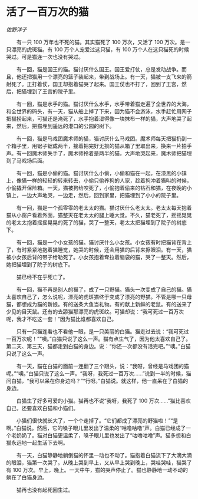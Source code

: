 # 活了一百万次的猫

*佐野洋子*

　　有一只 100 万年也不死的猫。其实猫死了 100 万次，又活了 100 万次。是一只漂亮的虎斑猫。有 100 万个人宠爱过这只猫，有 100 万个人在这只猫死的时候哭过。可是猫连一次也没有哭过。

　　有一回，猫是国王的猫。猫讨厌什么国王。国王爱打仗，总是发动战争。而且，他还把猫用一个漂亮的篮子装起来，带到战场上。有一天，猫被一支飞来的箭射死了。正打着仗，国王却抱着猫哭了起来。国王仗也不打了，回到了王宫，然后，把猫埋到了王宫的院子里。

　　有一回，猫是水手的猫。猫讨厌什么水手，水手带着猫走遍了全世界的大海，和全世界的码头，有一天，猫从船上掉了下来，因为猫不会游泳，水手赶忙用网子把猫捞起来，可猫还是淹死了，水手抱着湿得像一块抹布一样的猫，大声地哭了起来，然后，把猫埋到遥远的港口的公园的树下。

　　有一回，猫是马戏团魔术师的猫，猫讨厌什么马戏团。魔术师每天把猫扔到一个箱子里，用锯子锯成两半，接着把完好无损的猫从箱了里取出来，换来一片拍手声。有一回魔术师失手了，魔术师拎着是两半的猫，大声地哭起来，魔术师把猫埋到了马戏场后面。

　　有一回，猫是小偷的猫。猫讨厌什么小偷，小偷和猫在一起，在漆黑的小镇上，像猫一样的轻轻的转来转去，小偷只偷养狗的人家，趁着狗冲着猫叫的时候，小偷撬开保险箱。一天，猫被狗给咬死了，小偷抱着偷来的钻石和猫，在夜晚的小镇上，一边大声地哭，一边走，然后，回到家里，把猫埋到了小小的院子里。

　　有一回，猫是一个孤零零的老太太的猫。猫讨厌什么老太太。老太太每天抱着猫从小窗户看着外面，猫整天在老太太的腿上睡大觉。不久，猫老死了，摇摇晃晃的老太太抱着摇摇晃晃的死了的猫，哭了一整天，老太太把猫埋到了院子的树底下。

　　有一回，猫是一个小女孩的猫。猫讨厌什么小女孩。小女孩有时把猫背在背上了，有时紧紧地抱着猫睡觉，她哭的时候，还会用猫的后背来擦眼泪。有一天，猫被小女孩后背的带子给勒死了。小女孩抱着耷拉着脑袋的猫，哭了一整天。然后，她把猫埋到了院子的树底下。

　　猫已经不在乎死亡了。

　　有一回，猫不再是别人的猫了，成了一只野猫。猫头一次变成了自己的猫。猫太喜欢自己了，怎么说呢，漂亮的虎斑猫终于变成了漂亮的野猫。不管是哪一只母猫，都想成为猫的新娘。有的送条大鱼当礼物。有的献上新鲜的老鼠。有的送来了少见的目天鼠。还有的去舔猫那漂亮的虎斑纹。可猫却说：“我可死过一百万次呢，我才不吃这一套！”因为猫比谁都喜欢自己。

　　只有一只猫连看也不看他一眼，是一只美丽的白猫。猫走过去说：“我可死过一百万次呢！”“噢。”白猫只说了这么一声。猫有点生气了，因为他太喜欢自己了。第二天、第三天，猫都走到白猫的身边。说：“你还一次都没有活完吧。”“噢。”白猫只说了这么一声。

　　有一天，猫在白猫的面前一连翻了三个跟头，说：“我呀，曾经是马戏团的猫呢。”“噢。”白猫只说了这么一声。“我呀，我死过一百万次……”说到一半的时候，猫问白猫，“我可以呆在你身边吗？”“行呀。”白猫说。就这样，他一直呆在了白猫的身边。

　　白猫生了好多可爱的小猫。猫再也不说“我呀，我死了 100 万次……”猫比喜欢自己，还要喜欢白猫和小猫们。

　　小猫们很快就长大了，一个个走掉了。“它们都成了漂亮的野猫啦！”“是啊。”白猫说。然后，它的嗓子眼儿里发出了温柔的“咕噜咕噜”声。白猫已经成了一个老奶奶了。猫对白猫更温柔了，嗓子眼儿里也发出了“咕噜咕噜”声。猫多想和白猫永远地一起生活下去啊。

　　有一天，白猫静静地躺倒猫的怀里一动也不动了。猫抱着白猫流下了大滴大滴的眼泪，猫第一次哭了。从晚上哭到早上，又从早上哭到晚上，哭哇哭哇，猫哭了有 100 万次。早上，晚上。一天中午，猫的哭声停止了。猫也静静地一动不动的躺在了白猫身边。

　　猫再也没有起死回生过。